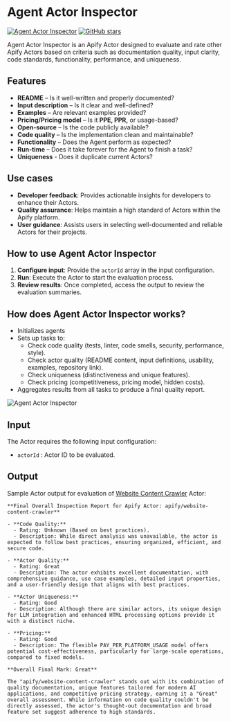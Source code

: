 # Agent Actor Inspector

[![Agent Actor Inspector](https://apify.com/actor-badge?actor=jakub.kopecky/agent-actor-inspector)](https://apify.com/jakub.kopecky/agent-actor-inspector)
[![GitHub stars](https://img.shields.io/github/stars/apify/agent-actor-inspector.svg)](https://github.com/apify/agent-actor-inspector)

Agent Actor Inspector is an Apify Actor designed to evaluate and rate other Apify Actors based on criteria such as documentation quality, input clarity, code standards, functionality, performance, and uniqueness.

## Features

- **README** – Is it well-written and properly documented?
- **Input description** – Is it clear and well-defined?
- **Examples** – Are relevant examples provided?
- **Pricing/Pricing model** – Is it **PPE, PPR,** or usage-based?
- **Open-source** – Is the code publicly available?
- **Code quality** – Is the implementation clean and maintainable?
- **Functionality** – Does the Agent perform as expected?
- **Run-time** – Does it take forever for the Agent to finish a task?
- **Uniqueness** - Does it duplicate current Actors?

## Use cases

- **Developer feedback**: Provides actionable insights for developers to enhance their Actors.
- **Quality assurance**: Helps maintain a high standard of Actors within the Apify platform.
- **User guidance**: Assists users in selecting well-documented and reliable Actors for their projects.

## How to use Agent Actor Inspector

1. **Configure input**: Provide the `actorId` array in the input configuration.
2. **Run**: Execute the Actor to start the evaluation process.
3. **Review results**: Once completed, access the output to review the evaluation summaries.

## How does Agent Actor Inspector works?

- Initializes agents
- Sets up tasks to:
  - Check code quality (tests, linter, code smells, security, performance, style).
  - Check actor quality (README content, input definitions, usability, examples, repository link).
  - Check uniqueness (distinctiveness and unique features).
  - Check pricing (competitiveness, pricing model, hidden costs).
- Aggregates results from all tasks to produce a final quality report.

![Agent Actor Inspector](https://raw.githubusercontent.com/apify/agent-actor-inspector/refs/heads/main/docs/agent_actor_inspector.png)

## Input

The Actor requires the following input configuration:

- `actorId` :  Actor ID to be evaluated.

## Output

Sample Actor output for evaluation of [Website Content Crawler](https://apify.com/apify/website-content-crawler) Actor:
```
**Final Overall Inspection Report for Apify Actor: apify/website-content-crawler**

- **Code Quality:**
  - Rating: Unknown (Based on best practices).
  - Description: While direct analysis was unavailable, the actor is expected to follow best practices, ensuring organized, efficient, and secure code.

- **Actor Quality:**
  - Rating: Great
  - Description: The actor exhibits excellent documentation, with comprehensive guidance, use case examples, detailed input properties, and a user-friendly design that aligns with best practices.

- **Actor Uniqueness:**
  - Rating: Good
  - Description: Although there are similar actors, its unique design for LLM integration and enhanced HTML processing options provide it with a distinct niche.

- **Pricing:**
  - Rating: Good
  - Description: The flexible PAY_PER_PLATFORM_USAGE model offers potential cost-effectiveness, particularly for large-scale operations, compared to fixed models.

**Overall Final Mark: Great**

The "apify/website-content-crawler" stands out with its combination of quality documentation, unique features tailored for modern AI applications, and competitive pricing strategy, earning it a "Great" overall assessment. While information on code quality couldn't be directly assessed, the actor's thought-out documentation and broad feature set suggest adherence to high standards.
```
